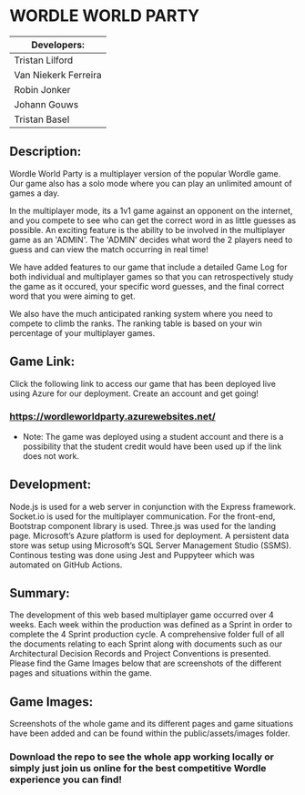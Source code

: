 # **WORDLE WORLD PARTY**

| Developers: |
| ----------- |
| Tristan Lilford | 
| Van Niekerk Ferreira | 
| Robin Jonker | 
| Johann Gouws | 
| Tristan Basel | 

## **Description:**

Wordle World Party is a multiplayer version of the popular Wordle game. Our game also has a solo mode where you can play an unlimited amount of games a day.

In the multiplayer mode, its a 1v1 game against an opponent on the internet, and you compete to see who can get the correct word in as little guesses as possible. An exciting feature is the ability to be involved in the multiplayer game as an 'ADMIN'. The 'ADMIN' decides what word the 2 players need to guess and can view the match occurring in real time!

We have added features to our game that include a detailed Game Log for both individual and multiplayer games so that you can retrospectively study the game as it occured, your specific word guesses, and the final correct word that you were aiming to get.

We also have the much anticipated ranking system where you need to compete to climb the ranks. The ranking table is based on your win percentage of your multiplayer games.

## **Game Link:**

Click the following link to access our game that has been deployed live using Azure for our deployment. Create an account and get going!

### https://wordleworldparty.azurewebsites.net/

- Note: The game was deployed using a student account and there is a possibility that the student credit would have been used up if the link does not work.

## **Development:**

Node.js is used for a web server in conjunction with the Express framework. Socket.io is used for the multiplayer communication.
For the front-end, Bootstrap component library is used. Three.js was used for the landing page. Microsoft’s
Azure platform is used for deployment. A persistent data store was setup using Microsoft’s SQL Server Management Studio (SSMS). Continous testing was done using Jest and Puppyteer which was automated on GitHub Actions.

## **Summary:**

The development of this web based multiplayer game occurred over 4 weeks. Each week within the production was defined as a Sprint in order to complete the 4 Sprint production cycle. A comprehensive folder full of all the documents relating to each Sprint along with documents such as our Architectural Decision Records and Project Conventions is presented. Please find the Game Images below that are screenshots of the different pages and situations within the game.

## **Game Images:**

Screenshots of the whole game and its different pages and game situations have been added and can be found within the public/assets/images folder.

### Download the repo to see the whole app working locally or simply just join us online for the best competitive Wordle experience you can find!